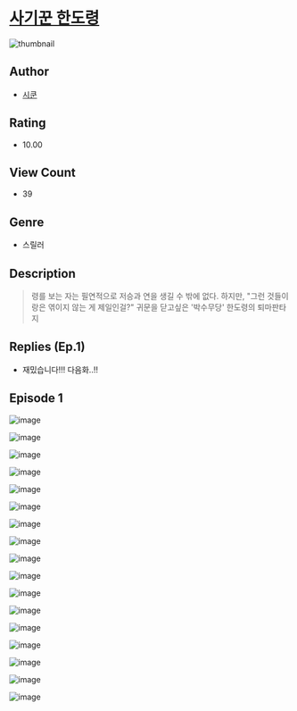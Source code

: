 # [사기꾼 한도령](https://comic.naver.com/challenge/list?titleId=810741)
![thumbnail](https://image-comic.pstatic.net/user_contents_data/challenge_comic/2023/05/24/143165/upload_7077748081279907890_480x623.jpeg)

## Author
- [시쿤](https://comic.naver.com/artistTitle?id=143165)

## Rating
- 10.00

## View Count
- 39

## Genre
- 스릴러

## Description
> 령를 보는 자는 필연적으로 저승과 연을 생길 수 밖에 없다. 하지만, "그런 것들이랑은 엮이지 않는 게 제일인걸?" 귀문을 닫고싶은 '박수무당' 한도령의 퇴마판타지

## Replies (Ep.1)
- 재밌습니다!!! 다음화..!!

## Episode 1
![image](https://image-comic.pstatic.net/user_contents_data/challenge_comic/2023/05/24/143165/upload_3977351596332364337.jpeg)

![image](https://image-comic.pstatic.net/user_contents_data/challenge_comic/2023/05/24/143165/upload_3832905657018836324.jpeg)

![image](https://image-comic.pstatic.net/user_contents_data/challenge_comic/2023/05/24/143165/upload_3774917216352548151.jpeg)

![image](https://image-comic.pstatic.net/user_contents_data/challenge_comic/2023/05/24/143165/upload_3473790646692951142.jpeg)

![image](https://image-comic.pstatic.net/user_contents_data/challenge_comic/2023/05/24/143165/upload_7291665592455016754.jpeg)

![image](https://image-comic.pstatic.net/user_contents_data/challenge_comic/2023/05/24/143165/upload_7004613880741770294.jpeg)

![image](https://image-comic.pstatic.net/user_contents_data/challenge_comic/2023/05/24/143165/upload_3688502190822482736.jpeg)

![image](https://image-comic.pstatic.net/user_contents_data/challenge_comic/2023/05/24/143165/upload_3688560469233120569.jpeg)

![image](https://image-comic.pstatic.net/user_contents_data/challenge_comic/2023/05/24/143165/upload_7234242468973667638.jpeg)

![image](https://image-comic.pstatic.net/user_contents_data/challenge_comic/2023/05/24/143165/upload_3847307056880444214.jpeg)

![image](https://image-comic.pstatic.net/user_contents_data/challenge_comic/2023/05/24/143165/upload_7148731473965758565.jpeg)

![image](https://image-comic.pstatic.net/user_contents_data/challenge_comic/2023/05/24/143165/upload_4135542753710989670.jpeg)

![image](https://image-comic.pstatic.net/user_contents_data/challenge_comic/2023/05/24/143165/upload_3546637690918416439.jpeg)

![image](https://image-comic.pstatic.net/user_contents_data/challenge_comic/2023/05/24/143165/upload_7162183766045570609.jpeg)

![image](https://image-comic.pstatic.net/user_contents_data/challenge_comic/2023/05/24/143165/upload_7089899681138094905.jpeg)

![image](https://image-comic.pstatic.net/user_contents_data/challenge_comic/2023/05/24/143165/upload_3630518367866532151.jpeg)

![image](https://image-comic.pstatic.net/user_contents_data/challenge_comic/2023/05/24/143165/upload_3630573334877713206.jpeg)
